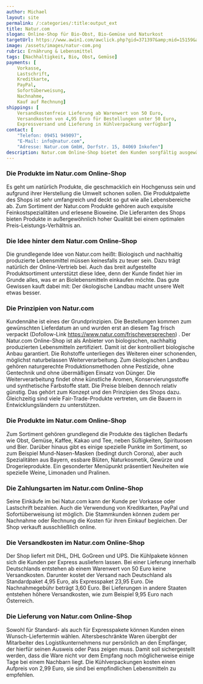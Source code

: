```yaml
---
author: Michael
layout: site
permalink: /:categories/:title:output_ext
title: Natur.com
slogan: Online-Shop für Bio-Obst, Bio-Gemüse und Naturkost
targetUrl: https://www.awin1.com/awclick.php?gid=371397&amp;mid=15159&amp;awinaffid=731132&amp;linkid=2465741&amp;clickref=
image: /assets/images/natur-com.png
rubric: Ernährung & Lebensmittel
tags: [Nachhaltigkeit, Bio, Obst, Gemüse]
payments: [
    Vorkasse,
    Lastschrift,
    Kreditkarte,
    PayPal,
    Sofortüberweisung,
    Nachnahme,
    Kauf auf Rechnung]
shippings: [
    Versandkostenfreie Lieferung ab Warenwert von 50 Euro, 
    Versandkosten von 4,95 Euro für Bestellungen unter 50 Euro,
    Expressversand und Lieferung in Kühlverpackung verfügbar]
contact: [
    "Telefon: 09451 949097", 
    "E-Mail: info@natur.com",
    "Adresse: Natur.com GmbH, Dorfstr. 15, 84069 Inkofen"]
description: Natur.com Online-Shop bietet den Kunden sorgfältig ausgewählte Lebensmittel aus kontrolliert biologischen Anbau sowie Bio-Delikatessen mit hohen Qualitätsstandards. Der Natur.com Online-Shop mit Sitz im bayerischen Inkofen ist ein Bioladen im Internet, der bundesweit frisches Obst und Gemüse, Backwaren, Feinkost, Wein sowie Milch- und Sojaprodukte versendet. Die pflanzlichen Rohstoffe der Lebensmittel stammen komplett aus kontrolliert biologischem Anbau. Der Shop verschickt die wertvollen Bioprodukte tagfrisch verpackt zum Kunden.
---
```


### Die Produkte im Natur.com Online-Shop

Es geht um natürlich Produkte, die geschmacklich ein Hochgenuss sein und aufgrund ihrer Herstellung die Umwelt schonen sollen. Die Produktpalette des Shops ist sehr umfangreich und deckt so gut wie alle Lebensbereiche ab. Zum Sortiment der Natur.com Produkte gehören auch exquisite Feinkostspezialitäten und erlesene Bioweine. Die Lieferanten des Shops bieten Produkte in außergewöhnlich hoher Qualität bei einem optimalen Preis-Leistungs-Verhältnis an.

### Die Idee hinter dem Natur.com Online-Shop

Die grundlegende Idee von Natur.com heißt: Biologisch und nachhaltig produzierte Lebensmittel müssen keinesfalls zu teuer sein. Dazu trägt natürlich der Online-Vertrieb bei. Auch das breit aufgestellte Produktsortiment unterstützt diese Idee, denn der Kunde findet hier im Grunde alles, was er an Biolebensmitteln einkaufen möchte. Das gute Gewissen kauft dabei mit: Der ökologische Landbau macht unsere Welt etwas besser.

### Die Prinzipien von Natur.com

Kundennähe ist eines der Grundprinzipien. Die Bestellungen kommen zum gewünschten Lieferdatum an und wurden erst an diesem Tag frisch verpackt (Dofollow-Link https://www.natur.com/frischeversprechen) . Der Natur.com Online-Shop ist als Anbieter von biologischen, nachhaltig produzierten Lebensmitteln zertifiziert. Damit ist der kontrolliert biologische Anbau garantiert. Die Rohstoffe unterliegen des Weiteren einer schonenden, möglichst naturbelassen Weiterverarbeitung. Zum ökologischen Landbau gehören naturgerechte Produktionsmethoden ohne Pestizide, ohne Gentechnik und ohne übermäßigen Einsatz von Dünger. Die Weiterverarbeitung findet ohne künstliche Aromen, Konservierungsstoffe und synthetische Farbstoffe statt. Die Preise bleiben dennoch relativ günstig. Das gehört zum Konzept und den Prinzipien des Shops dazu. Gleichzeitig sind viele Fair-Trade-Produkte vertreten, um die Bauern in Entwicklungsländern zu unterstützen.

### Die Produkte im Natur.com Online-Shop

Zum Sortiment gehören grundlegend die Produkte des täglichen Bedarfs wie Obst, Gemüse, Kaffee, Kakao und Tee, neben Süßigkeiten, Spirituosen und Bier. Darüber hinaus gibt es einige spezielle Punkte im Sortiment, so zum Beispiel Mund-Nasen-Masken (bedingt durch Corona), aber auch Spezialitäten aus Bayern, essbare Blüten, Naturkosmetik, Gewürze und Drogerieprodukte. Ein gesonderter Menüpunkt präsentiert Neuheiten wie spezielle Weine, Limonaden und Pralinen.

### Die Zahlungsarten im Natur.com Online-Shop
Seine Einkäufe im bei Natur.com kann der Kunde per Vorkasse oder Lastschrift bezahlen. Auch die Verwendung von Kreditkarten, PayPal und Sofortüberweisung ist möglich. Die Stammkunden können zudem per Nachnahme oder Rechnung die Kosten für ihren Einkauf begleichen. Der Shop verkauft ausschließlich online.

### Die Versandkosten im Natur.com Online-Shop
Der Shop liefert mit DHL, DHL GoGreen und UPS. Die Kühlpakete können sich die Kunden per Express ausliefern lassen. Bei einer Lieferung innerhalb Deutschlands entstehen ab einem Warenwert von 50 Euro keine Versandkosten. Darunter kostet der Versand nach Deutschland als Standardpaket 4,95 Euro, als Expresspaket 23,95 Euro. Die Nachnahmegebühr beträgt 3,60 Euro. Bei Lieferungen in andere Staaten entstehen höhere Versandkosten, wie zum Beispiel 9,95 Euro nach Österreich. 

### Die Lieferung von Natur.com Online-Shop
Sowohl für Standard- als auch für Expresspakete können Kunden einen Wunsch-Liefertermin wählen. Altersbeschränkte Waren übergibt der Mitarbeiter des Logistikunternehmens nur persönlich an den Empfänger, der hierfür seinen Ausweis oder Pass zeigen muss. Damit soll sichergestellt werden, dass die Ware nicht vor dem Empfang noch möglicherweise einige Tage bei einem Nachbarn liegt. Die Kühlverpackungen kosten einen Aufpreis von 2,99 Euro, sie sind bei empfindlichen Lebensmitteln zu empfehlen.
